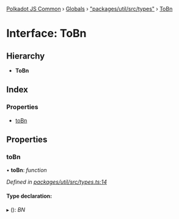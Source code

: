 [Polkadot JS Common](../README.md) › [Globals](../globals.md) › ["packages/util/src/types"](../modules/_packages_util_src_types_.md) › [ToBn](_packages_util_src_types_.tobn.md)

# Interface: ToBn

## Hierarchy

* **ToBn**

## Index

### Properties

* [toBn](_packages_util_src_types_.tobn.md#tobn)

## Properties

###  toBn

• **toBn**: *function*

*Defined in [packages/util/src/types.ts:14](https://github.com/polkadot-js/common/blob/45c2afae/packages/util/src/types.ts#L14)*

#### Type declaration:

▸ (): *BN*
